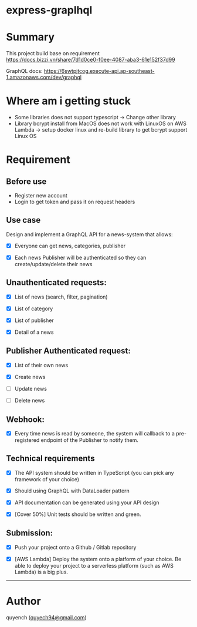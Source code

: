 # express-graplhql

# Summary
This project build base on requirement https://docs.bizzi.vn/share/7d1d0ce0-f0ee-4087-aba3-61e152f37d99

GraphQL docs: https://6swtpjtcog.execute-api.ap-southeast-1.amazonaws.com/dev/graphql

# Where am i getting stuck
- Some libraries does not support typescript -> Change other library
- Library bcrypt install from MacOS does not work with LinuxOS on AWS Lambda -> setup docker linux and re-build library to get bcrypt support Linux OS

# Requirement

## Before use
- Register new account
- Login to get token and pass it on request headers

## Use case
Design and implement a GraphQL API for a news-system that allows:

- [x] Everyone can get news, categories, publisher

- [x] Each news Publisher will be authenticated so they can create/update/delete their news

## Unauthenticated requests:

- [x] List of news (search, filter, pagination)

- [x] List of category

- [x] List of publisher

- [x] Detail of a news

## Publisher Authenticated request:

- [x] List of their own news

- [x] Create news

- [ ] Update news

- [ ] Delete news

## Webhook:

- [x] Every time news is read by someone, the system will callback to a pre-registered endpoint of the Publisher to notify them.

## Technical requirements

- [x] The API system should be written in TypeScript (you can pick any framework of your choice)

- [x] Should using GraphQL with DataLoader pattern

- [x] API documentation can be generated using your API design

- [x] [Cover 50%] Unit tests should be written and green. 

## Submission:

- [x] Push your project onto a Github / Gitlab repository

- [x] [AWS Lambda] Deploy the system onto a platform of your choice. Be able to deploy your project to a serverless platform (such as AWS Lambda) is a big plus.
---

# Author
quyench (quyech94@gmail.com)
